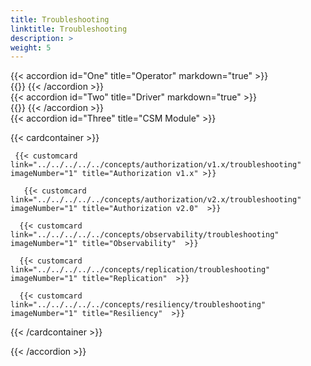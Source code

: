 ```yaml
---
title: Troubleshooting
linktitle: Troubleshooting
description: >
weight: 5
---
```


{{< accordion id="One" title="Operator" markdown="true" >}}  
{{<include file="content/docs/getting-started/installation/troubleshooting/csmoperator/_index.md">}} 
{{< /accordion >}}
<br>
{{< accordion id="Two" title="Driver" markdown="true" >}}  
{{<include file="content/docs/concepts/csidriver/troubleshooting/powermax.md">}} 
{{< /accordion >}} 
<br>
{{< accordion id="Three" title="CSM Module" >}}  


{{< cardcontainer >}}

     {{< customcard   link="../../../../../concepts/authorization/v1.x/troubleshooting"  imageNumber="1" title="Authorization v1.x" >}}

       {{< customcard link="../../../../../concepts/authorization/v2.x/troubleshooting"   imageNumber="1" title="Authorization v2.0"  >}}

      {{< customcard  link="../../../../../concepts/observability/troubleshooting"   imageNumber="1" title="Observability"  >}}

      {{< customcard  link="../../../../../concepts/replication/troubleshooting"  imageNumber="1" title="Replication"  >}} 

      {{< customcard  link="../../../../../concepts/resiliency/troubleshooting"   imageNumber="1" title="Resiliency"  >}}

{{< /cardcontainer >}}



{{< /accordion >}}

